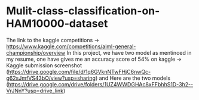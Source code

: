 # Mulit-class-classification-on-HAM10000-dataset 
The link to the kaggle competitions -> https://www.kaggle.com/competitions/aiml-general-championship/overview
In this project, we have two model as mentinoed in my resume, one have gives me an accuracy score of 54% on kaggle -> Kaggle submission screenshot (https://drive.google.com/file/d/1q6GVknNTwFHjC6nwQc-g62sJmfVS43bO/view?usp=sharing) and Here are the two models (https://drive.google.com/drive/folders/1UZ4WWDGHAc8xFFbhhS1D-3h2--VrJNnY?usp=drive_link) 
